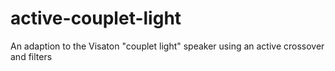 # active-couplet-light
An adaption to the Visaton "couplet light" speaker using an active crossover and filters
